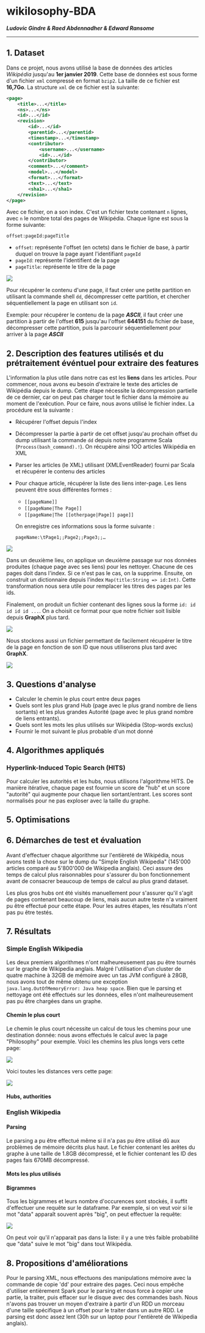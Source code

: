# wikilosophy-BDA

***Ludovic Gindre & Raed Abdennadher & Edward Ransome***

***

## 1. Dataset

Dans ce projet, nous avons utilisé la base de données des articles *Wikipédia* jusqu'au **1er janvier 2019**. Cette base de données est sous forme d'un fichier `xml` compressé en format `bzip2`. La taille de ce fichier est **16,7Go**. La structure `xml` de ce fichier est la suivante:

```xml
<page>
    <title>...</title>
    <ns>...</ns>
    <id>...</id>
    <revision>
        <id>...</id>
        <parentid>...</parentid>
        <timestamp>...</timestamp>
        <contributor>
            <username>...</username>
            <id>...</id>			
        </contributor>
        <comment>...</comment>
        <model>...</model>
        <format>...</format>
        <text>...</text>
        <sha1>...</sha1>		
    </revision>	
</page>
```

Avec ce fichier, on a son index. C'est un fichier texte contenant `n` lignes, avec `n` le nombre total des pages de Wikipédia. Chaque ligne est sous la forme suivante:

```
offset:pageId:pageTitle
```

* `offset`: représente l'offset (en octets) dans le fichier de base, à partir duquel on trouve la page ayant l'identifiant `pageId`
* `pageId`: représente l'identifient de la page
* `pageTitle`: représente le titre de la page

![](./Screenshots/photo5935959929573716216.jpg)

Pour récupérer le contenu d'une page, il faut créer une petite partition en utilisant la commande shell `dd`, décompresser cette partition, et chercher séquentiellement la page en utilisant son `id`.

Exemple: pour récupérer le contenu de la page ***ASCII***, il faut créer une partition à partir de l'offset **615** jusqu'au l'offset **644151** du fichier de base, décompresser cette partition, puis la parcourir séquentiellement pour arriver à la page ***ASCII***

## 2. Description des features utilisés et du prétraitement événtuel pour extraire des features

L'information la plus utile dans notre cas est les **liens** dans les articles. Pour commencer, nous avons eu besoin d'extraire le texte des articles de Wikipédia depuis le dump. Cette étape nécessite la décompression partielle de ce dernier, car on peut pas charger tout le fichier dans la mémoire au moment de l'exécution. Pour ce faire, nous avons utilisé le fichier index. La procédure est la suivante :

- Récupérer l'offset depuis l'index

- Décompresser la partie à partir de cet offset jusqu'au prochain offset du dump utilisant la commande `dd` depuis notre programme Scala (`Process(bash_command).!`). On récupère ainsi 1OO articles Wikipédia en XML

- Parser les articles (le XML) utilisant (XMLEventReader) fourni par Scala et récupérer le contenu des articles

- Pour chaque article, récupérer la liste des liens inter-page. Les liens peuvent être sous différentes formes :

  - `[[pageName]]`
  - `[[pageName|The Page]]`
  - `[[pageName|The [[otherpage|Page]] page]]`

  On enregistre ces informations sous la forme suivante :

  ```
  pageName:\tPage1;;Page2;;Page3;;…
  ```
  
![](./Screenshots/stringtostring.png)

Dans un deuxième lieu, on applique un deuxième passage sur nos données produites (chaque page avec ses liens) pour les nettoyer. Chacune de ces pages doit dans l'index. Si ce n'est pas le cas, on la supprime. Ensuite, on construit un dictionnaire depuis l'index `Map(title:String => id:Int)`. Cette transformation nous sera utile pour remplacer les titres des pages par les ids.

Finalement, on produit un fichier contenant des lignes sous la forme `id: id id id id ...`. On a choisit ce format pour que notre fichier soit lisible depuis **GraphX** plus tard. 

![](./Screenshots/idlinks.png)

Nous stockons aussi un fichier permettant de facilement récupérer le titre de la page en fonction de son ID que nous utiliserons plus tard avec **GraphX**.

![](./Screenshots/idtostring.png)



## 3. Questions d'analyse

- Calculer le chemin le plus court entre deux pages
- Quels sont les plus grand Hub (page avec le plus grand nombre de liens sortants) et les plus grandes Autorité (page avec le plus grand nombre de liens entrants).
- Quels sont les mots les plus utilisés sur Wikipédia (Stop-words exclus)
- Fournir le mot suivant le plus probable d'un mot donné

## 4. Algorithmes appliqués
### Hyperlink-Induced Topic Search (HITS)
Pour calculer les autorités et les hubs, nous utilisons l'algorithme HITS. De manière itérative, chaque page est fournie un score de "hub" et un score "autorité" qui augmente pour chaque lien sortant/entrant. Les scores sont normalisés pour ne pas exploser avec la taille du graphe.

## 5. Optimisations

## 6. Démarches de test et évaluation
Avant d'effectuer chaque algorithme sur l'entièreté de Wikipédia, nous avons testé la chose sur le dump du "Simple English Wikipedia" (145'000 articles comparé au 5'800'000 de Wikipedia anglais). Ceci assure des temps de calcul plus raisonnables pour s'assurer du bon fonctionnement avant de consacrer beaucoup de temps de calcul au plus grand dataset.

Les plus gros hubs ont été visités manuellement pour s'assurer qu'il s'agit de pages contenant beaucoup de liens, mais aucun autre teste n'a vraiment pu être effectué pour cette étape. Pour les autres étapes, les résultats n'ont pas pu être testés.

## 7.  Résultats

### Simple English Wikipedia
Les deux premiers algorithmes n'ont malheureusement pas pu être tournés sur le graphe de Wikipedia anglais. Malgré l'utilisation d'un cluster de quatre machine à 32GB de mémoire avec un tas JVM configuré à 28GB, nous avons tout de même obtenu une exception ```java.lang.OutOfMemoryError: Java heap space```. Bien que le parsing et nettoyage ont été effectués sur les données, elles n'ont malheureusement pas pu être chargées dans un graphe.

#### Chemin le plus court
Le chemin le plus court nécessite un calcul de tous les chemins pour une destination donnée: nous avons effectués le calcul avec la page "Philosophy" pour exemple. Voici les chemins les plus longs vers cette page:

![](./Screenshots/longesttophilo.jpeg)

Voici toutes les distances vers cette page:

![](./Screenshots/distancestophilo.jpeg)


#### Hubs, authorities

### English Wikipedia
#### Parsing
Le parsing a pu être effectué même si il n'a pas pu être utilisé dû aux problèmes de mémoire décrits plus haut. Le fichier contenant les arêtes du graphe à une taille de 1.8GB décompressé, et le fichier contenant les ID des pages fais 670MB décompressé.

#### Mots les plus utilisés

#### Bigrammes
Tous les bigrammes et leurs nombre d'occurences sont stockés, il suffit d'effectuer une requête sur le dataframe. Par exemple, si on veut voir si le mot "data" apparaît souvent après "big", on peut effectuer la requête:

![](./Screenshots/big_bigrams.jpeg)

On peut voir qu'il n'apparait pas dans la liste: il y a une très faible probabilité que "data" suive le mot "big" dans tout Wikipédia.



## 8. Propositions d'améliorations

Pour le parsing XML, nous effectuons des manipulations mémoire avec la commande de copie 'dd' pour extraire des pages. Ceci nous empêche d'utiliser entièrement Spark pour le parsing et nous force à copier une partie, la traiter, puis effacer sur le disque avec des commandes bash. Nous n'avons pas trouver un moyen d'extraire à partir d'un RDD un morceau d'une taille spécifique à un offset pour le traiter dans un autre RDD. Le parsing est donc assez lent (30h sur un laptop pour l'entièreté de Wikipedia anglais). 
